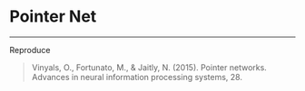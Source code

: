 # Pointer Net

---

Reproduce
> Vinyals, O., Fortunato, M., & Jaitly, N. (2015). Pointer networks. Advances in neural information processing systems, 28.
